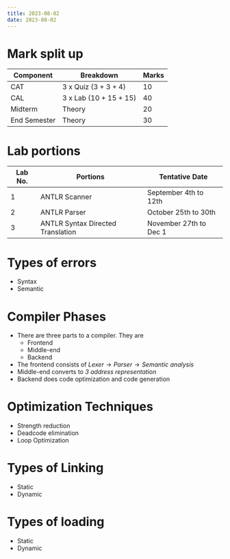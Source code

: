 ```yaml
---
title: 2023-08-02
date: 2023-08-02
---
```


# Mark split up

| Component    | Breakdown              | Marks |
| ------------ | ---------------------- | ----- |
| CAT          | 3 x Quiz (3 + 3 + 4)   | 10    |
| CAL          | 3 x Lab (10 + 15 + 15) | 40    |
| Midterm      | Theory                 | 20    |
| End Semester | Theory                 | 30    |

# Lab portions

| Lab No. | Portions                          | Tentative Date         |
| ------- | --------------------------------- | ---------------------- |
| 1       | ANTLR Scanner                     | September 4th to 12th  |
| 2       | ANTLR Parser                      | October 25th to 30th   |
| 3       | ANTLR Syntax Directed Translation | November 27th to Dec 1 |

# Types of errors
- Syntax
- Semantic

# Compiler Phases
- There are three parts to a compiler. They are
  - Frontend
  - Middle-end
  - Backend
- The frontend consists of $Lexer \rightarrow Parser \rightarrow Semantic\ analysis$
- Middle-end converts to *3 address representation*
- Backend does code optimization and code generation

# Optimization Techniques
- Strength reduction
- Deadcode elimination
- Loop Optimization

# Types of Linking
- Static
- Dynamic
  
# Types of loading
- Static
- Dynamic